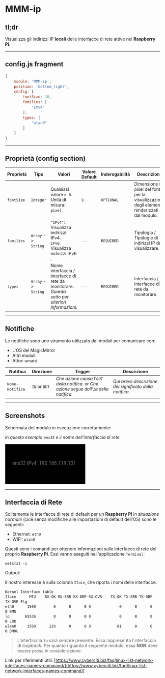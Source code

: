 # MMM-ip

## tl;dr

Visualizza gli indirizzi IP __locali__ delle interfacce di rete attive nel __Raspberry Pi__.

---

## config.js fragment

```js
{
    module: 'MMM-ip',
    position: 'bottom_right',
    config: {
        fontSize: 18,
        families: [
            "IPv4"
        ],
        types: [
            "wlan0"
        ]
    }
}
```

---

## Proprietà (config section)

| Proprietà  | Tipo                | Valori                                                                                          | Valore Default | Inderogabilità | Descrizione                                                                                 |
| ---------- | ------------------- | ----------------------------------------------------------------------------------------------- | -------------- | -------------- | ------------------------------------------------------------------------------------------- |
| `fontSize` | `Integer`           | Qualsiasi valore `> 0`. Unità di misura: `pixel`.                                               | `9`            | `OPTIONAL`     | Dimensione in pixel del font per la visualizzazione degli elementi renderizzati dal modulo. |
| `families` | `Array` -> `String` | `"IPv4"`: Visualizza indirizzi IPv4. <br> `IPv6`: Visualizza indirizzi IPv6 .                   | `---`          | `REQUIRED`     | Tipologia / Tipologie di indirizzi IP da visualizzare.                                      |
| `types`    | `Array` -> `String` | Nome interfaccia / interfacce di rete da monitorare. _Guarda sotto per ulteriori informazioni_. | `---`          | `REQUIRED`     | Interfaccia / Interfacce di rete da monitorare.                                             |

---

## Notifiche

Le notifiche sono uno strumento utilizzato dai moduli per comunicare con:

- L'OS del MagicMirror
- Altri moduli
- Attori umani

| Notifica        | Direzione     | Trigger                                                                                    | Descrizione                                             |
| --------------- | ------------- | ------------------------------------------------------------------------------------------ | ------------------------------------------------------- |
| `Nome-Notifica` | `IN` or `OUT` | _Che azione causa l'`OUT` della notifica._ or _Che azione segue dall'`IN` della notifica._ | _Qui breve descrizione del significato della notifica._ |

---

## Screenshots

Schermata del modulo in esecuzione correttamente:

_In questo esempio `ens33` è il nome dell'interfaccia di rete._

![working_module.PNG](resources/working_module.PNG)

---

## Interfaccia di Rete

Solitamente le interfacce di rete di default per un __Raspberry Pi__ in
_situazione normale_ (cioè senza modifiche alle impostazioni di default dell'OS)
sono le seguenti:

- Ethernet: `eth0`
- WIFI: `wlan0`

Questi sono i comandi per ottenere informazioni sulle interfacce di rete del
proprio __Raspberry Pi__. Essi vanno eseguiti nell'applicazione `Terminal`:

```shell
netstat -i
```

Output:

Il nostro interesse è sulla colonna `Iface`, che riporta i nomi delle interfacce.

```shell
Kernel Interface table
Iface      MTU    RX-OK RX-ERR RX-DRP RX-OVR    TX-OK TX-ERR TX-DRP TX-OVR Flg
eth0      1500        0      0      0 0             0      0      0      0 BMU
lo       65536        0      0      0 0             0      0      0      0 LRU
wlan0     1500      228      0      0 0            81      0      0      0 BMRU
```

> L'interfaccia `lo` sarà sempre presente. Essa rappresenta l'interfaccia di _loopback_.
> Per quanto riguarda il seguente modulo, essa __NON__ deve essere presa in considerazione.

Link per riferimenti utili: [https://www.cyberciti.biz/faq/linux-list-network-interfaces-names-command/](https://www.cyberciti.biz/faq/linux-list-network-interfaces-names-command/)
